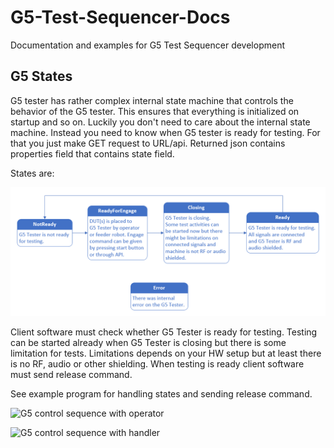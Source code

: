 # G5-Test-Sequencer-Docs
Documentation and examples for G5 Test Sequencer development

## G5 States

G5 tester has rather complex internal state machine that controls the behavior of the G5 tester. This ensures that everything is initialized on startup and so on. Luckily you don't need to care about the internal state machine. Instead you need to know when G5 tester is ready for testing. For that you just make GET request to URL/api. Returned json contains properties field that contains state field.

States are:

![G5/gaia state machine](G5States.png "G5/gaia state machine")


Client software must check whether G5 Tester is ready for testing. Testing can be started already when G5 Tester is closing but there is some limitation for tests. Limitations depends on your HW setup but at least there is no RF, audio or other shielding. When testing is ready client software must send release command.

See example program for handling states and sending release command.

![G5 control sequence with operator](http://www.plantuml.com/plantuml/proxy?cache=no&src=https://raw.githubusercontent.com/jotautomation/G5-Test-Sequencer-Docs/master/pumls/G5_operator_sequence.puml)

![G5 control sequence with handler](http://www.plantuml.com/plantuml/proxy?cache=no&src=https://raw.githubusercontent.com/jotautomation/G5-Test-Sequencer-Docs/master/pumls/G5_handler_sequence.puml)
